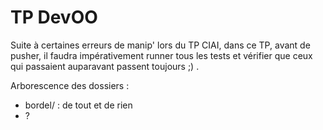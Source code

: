 TP DevOO
========

Suite à certaines erreurs de manip' lors du TP CIAI, dans ce TP, avant de pusher, il faudra impérativement runner tous les tests et vérifier que ceux qui passaient auparavant passent toujours ;) .

Arborescence des dossiers :
 * bordel/ : de tout et de rien
 * ?
